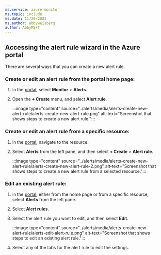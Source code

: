 ```yaml
---
ms.service: azure-monitor
ms.topic: include
ms.date: 11/29/2023
ms.author: abbyweisberg
author: AbbyMSFT
---
```


## Accessing the alert rule wizard in the Azure portal

There are several ways that you can create a new alert rule.

### Create or edit an alert rule from the portal home page:

1. In the [portal](https://portal.azure.com/), select **Monitor** > **Alerts**.
1. Open the **+ Create** menu, and select **Alert rule**.

    :::image type="content" source="../alerts/media/alerts-create-new-alert-rule/alerts-create-new-alert-rule.png" alt-text="Screenshot that shows steps to create a new alert rule.":::

### Create or edit an alert rule from a specific resource:

1. In the [portal](https://portal.azure.com/), navigate to the resource.
1. Select **Alerts** from the left pane, and then select **+ Create** > **Alert rule**.

     :::image type="content" source="../alerts/media/alerts-create-new-alert-rule/alerts-create-new-alert-rule-2.png" alt-text="Screenshot that shows steps to create a new alert rule from a selected resource.":::

### Edit an existing alert rule:

1. In the [portal](https://portal.azure.com/), either from the home page or from a specific resource, select **Alerts** from the left pane.
1. Select **Alert rules**.
1. Select the alert rule you want to edit, and then select **Edit**.

    :::image type="content" source="../alerts/media/alerts-create-new-alert-rule/alerts-edit-alert-rule.png" alt-text="Screenshot that shows steps to edit an existing alert rule.":::
1. Select any of the tabs for the alert rule to edit the settings.

